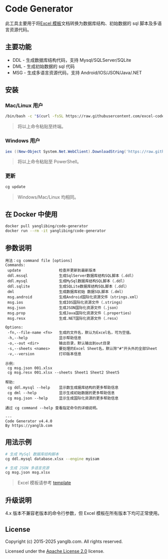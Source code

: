 # Code Generator

此工具主要用于将[Excel 模板](template)文档转换为数据库结构、初始数据的 sql 脚本及多语言资源代码。

## 主要功能

- DDL - 生成数据库结构代码，支持 Mysql/SQLServer/SQLite
- DML - 生成初始数据的 sql 代码
- MSG - 生成多语言资源代码，支持 Android/IOS/JSON/Java/.NET

## 安装

### Mac/Linux 用户

```sh
/bin/bash -c "$(curl -fsSL https://raw.githubusercontent.com/excel-code-generator/code-generator/master/install.sh)"
```

> 将以上命令粘贴至终端。

### Windows 用户

```ps1
iex ((New-Object System.Net.WebClient).DownloadString('https://raw.githubusercontent.com/excel-code-generator/code-generator/master/install.ps1'))
```

> 将以上命令粘贴至 PowerShell。

### 更新

```sh
cg update
```

> Windows/Mac/Linux 均相同。

## 在 Docker 中使用

```sh
docker pull yanglibing/code-generator
docker run --rm -it yanglibing/code-generator
```

## 参数说明

```text
用法：cg command file [options]
Commands:
 update                 检查并更新到最新版本
 ddl.mssql              生成SqlServer数据库结构SQL脚本（.ddl）
 ddl.mysql              生成MySql数据库结构SQL脚本（.ddl）
 ddl.sqlite             生成SQLite数据库结构SQL脚本（.ddl）
 dml                    生成数据库初始 数据SQL脚本（.dml）
 msg.android            生成Android国际化资源文件（strings.xml）
 msg.ios                生成IOS国际化资源文件（.strings）
 msg.json               生成JSON国际化资源文件（.json）
 msg.prop               生成Java国际化资源文件（.properties）
 msg.resx               生成.NET国际化资源文件（.resx）

Options:
 -fn,--file-name <fn>   生成的文件名，默认为Excel名，可为空值。
 -h,--help              显示帮助信息
 -o,--out <dir>         输出目录，默认输出到out目录
 -s,--sheets <names>    要处理的Excel Sheet名，默认除"#"开头外的全部Sheet
 -v,--version           打印版本信息

示例:
 cg msg.json 001.xlsx
 cg msg.resx 001.xlsx --sheets Sheet1 Sheet2 Sheet5

帮助:
 cg ddl.mysql --help    显示数生成据库结构的更多帮助信息
 cg dml --help          显示生成初始数据的更多帮助信息
 cg msg.json --help     显示生成国际化资源的更多帮助信息

通过 cg command --help 查看指定命令的详细说明。

---
Code Generator v4.4.0
By https://yanglb.com
```

## 用法示例

```sh
# 生成 MySql 数据库结构脚本
cg ddl.mysql database.xlsx --engine myisam

# 生成 JSON 多语言资源
cg msg.json msg.xlsx
```

> Excel 模板请参考 [template](template)

## 升级说明

4.x 版本不兼容老版本的命令行参数，但 Excel 模板在所有版本下均可正常使用。

## License

Copyright (c) 2015-2025 yanglb.com. All rights reserved.

Licensed under the [Apache License 2.0](LICENSE) license.
